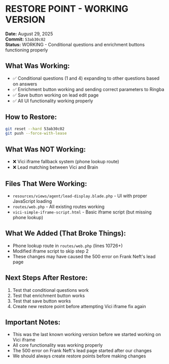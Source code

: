 # RESTORE POINT - WORKING VERSION

**Date:** August 29, 2025  
**Commit:** `53ab30c02`  
**Status:** WORKING - Conditional questions and enrichment buttons functioning properly

## What Was Working:
- ✅ Conditional questions (1 and 4) expanding to other questions based on answers
- ✅ Enrichment button working and sending correct parameters to Ringba
- ✅ Save button working on lead edit page
- ✅ All UI functionality working properly

## How to Restore:
```bash
git reset --hard 53ab30c02
git push --force-with-lease
```

## What Was NOT Working:
- ❌ Vici iframe fallback system (phone lookup route)
- ❌ Lead matching between Vici and Brain

## Files That Were Working:
- `resources/views/agent/lead-display.blade.php` - UI with proper JavaScript loading
- `routes/web.php` - All existing routes working
- `vici-simple-iframe-script.html` - Basic iframe script (but missing phone lookup)

## What We Added (That Broke Things):
- Phone lookup route in `routes/web.php` (lines 10726+)
- Modified iframe script to skip step 2
- These changes may have caused the 500 error on Frank Neft's lead page

## Next Steps After Restore:
1. Test that conditional questions work
2. Test that enrichment button works
3. Test that save button works
4. Create new restore point before attempting Vici iframe fix again

## Important Notes:
- This was the last known working version before we started working on Vici iframe
- All core functionality was working properly
- The 500 error on Frank Neft's lead page started after our changes
- We should always create restore points before making changes
